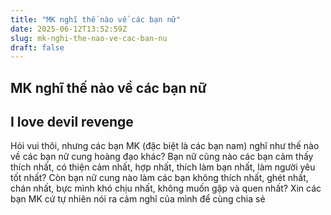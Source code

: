 ```yaml
---
title: "MK nghĩ thế nào về các bạn nữ"
date: 2025-06-12T13:52:59Z
slug: mk-nghi-the-nao-ve-cac-ban-nu
draft: false
---
```


## MK nghĩ thế nào về các bạn nữ

## I love devil revenge

Hỏi vui thôi, nhưng các bạn MK (đặc biệt là các bạn nam) nghĩ như thế nào về các bạn nữ cung hoàng đạo khác? Bạn nữ cũng nào các bạn cảm thấy thích nhất, có thiện cảm nhất, hợp nhất, thích làm bạn nhất, làm người yêu tốt nhất? Còn bạn nữ cung  nào làm các bạn không thích nhất, ghét nhất, chán nhất, bực mình khó chịu nhất, không muốn gặp và quen nhất? Xin các bạn MK cứ tự nhiên nói ra cảm nghĩ của mình để cùng chia sẻ
